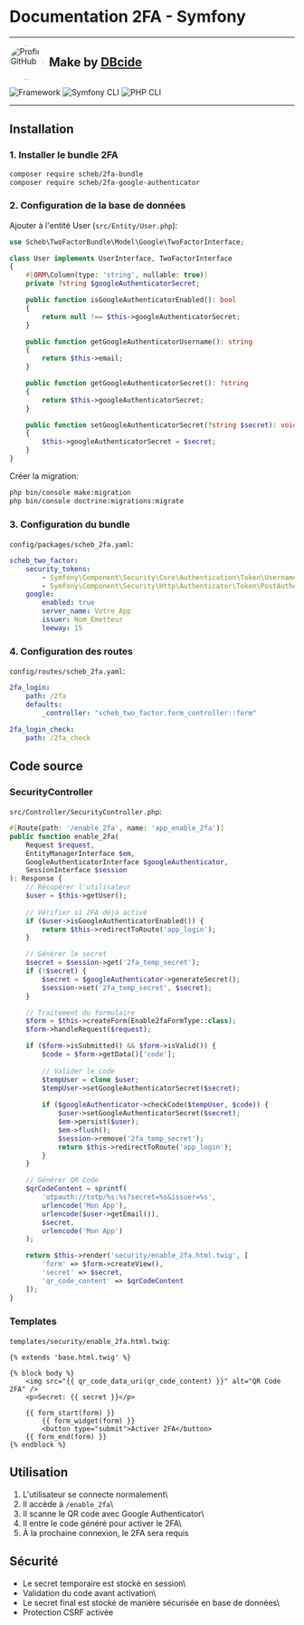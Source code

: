 # Documentation 2FA - Symfony

---

<div style="display: flex; align-items: center; gap: 10px;">

  <a href="https://github.com/DBcide">
    <img src="https://avatars.githubusercontent.com/DBcide?s=100" alt="Profil GitHub" style="border-radius:50%; width:60px; height:60px;">
  </a>

  <h2 style="margin: 0;">
    Make by <a href="https://github.com/DBcide">DBcide</a>
  </h2>

</div>

![Framework](https://img.shields.io/badge/Framework-Symfony-000000?logo=symfony&logoColor=white)
![Symfony CLI](https://img.shields.io/badge/Symfony_CLI-5.12.0-brightgreen?logo=symfony)
![PHP CLI](https://img.shields.io/badge/PHP_CLI-8.4.8-777bb4?logo=php&logoColor=white)

---

## Installation

### 1. Installer le bundle 2FA

``` bash
composer require scheb/2fa-bundle
composer require scheb/2fa-google-authenticator
```

### 2. Configuration de la base de données

Ajouter à l'entité User (`src/Entity/User.php`):

``` php
use Scheb\TwoFactorBundle\Model\Google\TwoFactorInterface;

class User implements UserInterface, TwoFactorInterface
{
    #[ORM\Column(type: 'string', nullable: true)]
    private ?string $googleAuthenticatorSecret;

    public function isGoogleAuthenticatorEnabled(): bool
    {
        return null !== $this->googleAuthenticatorSecret;
    }

    public function getGoogleAuthenticatorUsername(): string
    {
        return $this->email;
    }

    public function getGoogleAuthenticatorSecret(): ?string
    {
        return $this->googleAuthenticatorSecret;
    }

    public function setGoogleAuthenticatorSecret(?string $secret): void
    {
        $this->googleAuthenticatorSecret = $secret;
    }
}
```

Créer la migration:

``` bash
php bin/console make:migration
php bin/console doctrine:migrations:migrate
```

### 3. Configuration du bundle

`config/packages/scheb_2fa.yaml`:

``` yaml
scheb_two_factor:
    security_tokens:
        - Symfony\Component\Security\Core\Authentication\Token\UsernamePasswordToken
        - Symfony\Component\Security\Http\Authenticator\Token\PostAuthenticationToken
    google:
        enabled: true
        server_name: Votre_App
        issuer: Nom_Émetteur
        leeway: 15
```

### 4. Configuration des routes

`config/routes/scheb_2fa.yaml`:

``` yaml
2fa_login:
    path: /2fa
    defaults:
        _controller: "scheb_two_factor.form_controller::form"

2fa_login_check:
    path: /2fa_check
```

## Code source

### SecurityController

`src/Controller/SecurityController.php`:

``` php
#[Route(path: '/enable_2fa', name: 'app_enable_2fa')]
public function enable_2fa(
    Request $request,
    EntityManagerInterface $em,
    GoogleAuthenticatorInterface $googleAuthenticator,
    SessionInterface $session
): Response {
    // Récupérer l'utilisateur
    $user = $this->getUser();
    
    // Vérifier si 2FA déjà activé
    if ($user->isGoogleAuthenticatorEnabled()) {
        return $this->redirectToRoute('app_login');
    }

    // Générer le secret
    $secret = $session->get('2fa_temp_secret');
    if (!$secret) {
        $secret = $googleAuthenticator->generateSecret();
        $session->set('2fa_temp_secret', $secret);
    }

    // Traitement du formulaire
    $form = $this->createForm(Enable2faFormType::class);
    $form->handleRequest($request);

    if ($form->isSubmitted() && $form->isValid()) {
        $code = $form->getData()['code'];
        
        // Valider le code
        $tempUser = clone $user;
        $tempUser->setGoogleAuthenticatorSecret($secret);
        
        if ($googleAuthenticator->checkCode($tempUser, $code)) {
            $user->setGoogleAuthenticatorSecret($secret);
            $em->persist($user);
            $em->flush();
            $session->remove('2fa_temp_secret');
            return $this->redirectToRoute('app_login');
        }
    }

    // Générer QR Code
    $qrCodeContent = sprintf(
        'otpauth://totp/%s:%s?secret=%s&issuer=%s',
        urlencode('Mon App'),
        urlencode($user->getEmail()),
        $secret,
        urlencode('Mon App')
    );

    return $this->render('security/enable_2fa.html.twig', [
        'form' => $form->createView(),
        'secret' => $secret,
        'qr_code_content' => $qrCodeContent
    ]);
}
```

### Templates

`templates/security/enable_2fa.html.twig`:

``` twig
{% extends 'base.html.twig' %}

{% block body %}
    <img src="{{ qr_code_data_uri(qr_code_content) }}" alt="QR Code 2FA" />
    <p>Secret: {{ secret }}</p>

    {{ form_start(form) }}
        {{ form_widget(form) }}
        <button type="submit">Activer 2FA</button>
    {{ form_end(form) }}
{% endblock %}
```

## Utilisation

1.  L'utilisateur se connecte normalement\
2.  Il accède à `/enable_2fa`\
3.  Il scanne le QR code avec Google Authenticator\
4.  Il entre le code généré pour activer le 2FA\
5.  À la prochaine connexion, le 2FA sera requis

## Sécurité

-   Le secret temporaire est stocké en session\
-   Validation du code avant activation\
-   Le secret final est stocké de manière sécurisée en base de données\
-   Protection CSRF activée
